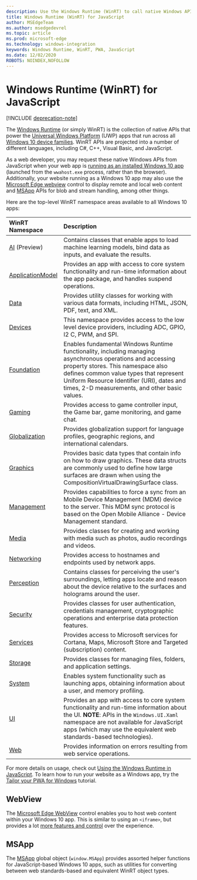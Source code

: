 ```yaml
---
description: Use the Windows Runtime (WinRT) to call native Windows APIs from your JavaScript app.
title: Windows Runtime (WinRT) for JavaScript
author: MSEdgeTeam
ms.author: msedgedevrel
ms.topic: article
ms.prod: microsoft-edge
ms.technology: windows-integration
keywords: Windows Runtime, WinRT, PWA, JavaScript
ms.date: 12/02/2020
ROBOTS: NOINDEX,NOFOLLOW
---
```

# Windows Runtime (WinRT) for JavaScript  

[!INCLUDE [deprecation-note](../includes/legacy-edge-note.md)]  

The [Windows Runtime](/windows/uwp/get-started/universal-application-platform-guide#how-the-universal-windows-platform-relates-to-windows-runtime-apis) \(or simply WinRT\) is the collection of native APIs that power the [Universal Windows Platform](/windows/uwp/get-started/universal-application-platform-guide) \(UWP\) apps that run across all [Windows 10 device families](/uwp/extension-sdks/device-families-overview).  WinRT APIs are projected into a number of different languages, including C#, C++, Visual Basic, and JavaScript.  

As a web developer, you may request these native Windows APIs from JavaScript when your web app is [running as an installed Windows 10 app](../progressive-web-apps-edgehtml/windows-features.md#set-up-and-run-your-universal-windows-app) \(launched from the `wwahost.exe` process, rather than the browser\).  Additionally, your website running as a Windows 10 app may also use the [Microsoft Edge webview](#webview) control to display remote and local web content and [MSApp](#msapp) APIs for blob and stream handling, among other things.  

Here are the top-level WinRT namespace areas available to all Windows 10 apps:  

| WinRT Namespace | Description |  
|:--- |:--- |  
| [AI](/uwp/api/windows.AI.MachineLearning.Preview) \(Preview\) | Contains classes that enable apps to load machine learning models, bind data as inputs, and evaluate the results.  |  
| [ApplicationModel](/uwp/api/windows.applicationmodel) | Provides an app with access to core system functionality and run-time information about the app package, and handles suspend operations.  |  
| [Data](/uwp/api/windows.data.html) | Provides utility classes for working with various data formats, including HTML, JSON, PDF, text, and XML.  |  
| [Devices](/uwp/api/windows.devices) | This namespace provides access to the low level device providers, including ADC, GPIO, I2 C, PWM, and SPI.  |  
| [Foundation](/uwp/api/windows.foundation) | Enables fundamental Windows Runtime functionality, including managing asynchronous operations and accessing property stores.  This namespace also defines common value types that represent Uniform Resource Identifier \(URI\), dates and times, 2-D measurements, and other basic values.  |  
| [Gaming](/uwp/api/windows.gaming.input) |Provides access to game controller input, the Game bar, game monitoring, and game chat.  |  
| [Globalization](/uwp/api/windows.globalization) | Provides globalization support for language profiles, geographic regions, and international calendars.  |  
| [Graphics](/uwp/api/windows.graphics) | Provides basic data types that contain info on how to draw graphics.  These data structs are commonly used to define how large surfaces are drawn when using the CompositionVirtualDrawingSurface class.  |  
| [Management](/uwp/api/windows.management) | Provides capabilities to force a sync from an Mobile Device Management \(MDM\) device to the server.  This MDM sync protocol is based on the Open Mobile Alliance - Device Management standard.  |  
| [Media](/uwp/api/windows.media) | Provides classes for creating and working with media such as photos, audio recordings and videos.  |  
| [Networking](/uwp/api/windows.networking) | Provides access to hostnames and endpoints used by network apps.  |  
| [Perception](/uwp/api/windows.perception) | Contains classes for perceiving the user's surroundings, letting apps locate and reason about the device relative to the surfaces and holograms around the user.  |  
| [Security](/uwp/api/windows.security.authentication.identity) | Provides classes for user authentication, credentials management, cryptographic operations and enterprise data protection features.  |  
| [Services](/uwp/api/windows.services.cortana) | Provides access to Microsoft services for Cortana, Maps, Microsoft Store and Targeted \(subscription\) content.  |  
| [Storage](/uwp/api/windows.storage) | Provides classes for managing files, folders, and application settings.  |  
| [System](/uwp/api/windows.system) | Enables system functionality such as launching apps, obtaining information about a user, and memory profiling.  |  
| [UI](/uwp/api/windows.ui) | Provides an app with access to core system functionality and run-time information about the UI.  **NOTE**:  APIs in the `Windows.UI.Xaml` namespace are not available for JavaScript apps \(which may use the equivalent web standards-based technologies\).  |  
| [Web](/uwp/api/windows.web) | Provides information on errors resulting from web service operations.  |  

For more details on usage, check out [Using the Windows Runtime in JavaScript](./using-the-windows-runtime-in-javascript.md).  To learn how to run your website as a Windows app, try the [Tailor your PWA for Windows](../progressive-web-apps/windows-features.md) tutorial.  

## WebView  

The [Microsoft Edge WebView](../webview/index.md) control enables you to host web content within your Windows 10 app.  This is similar to using an `<iframe>`, but provides a lot [more features and control](../hosting/webview/index.md#webview-versus-iframe) over the experience.  

## MSApp  

The [MSApp](./reference/msapp.md) global object \(`window.MSApp`\) provides assorted helper functions for JavaScript-based Windows 10 apps, such as utilities for converting between web standards-based and equivalent WinRT object types.  
